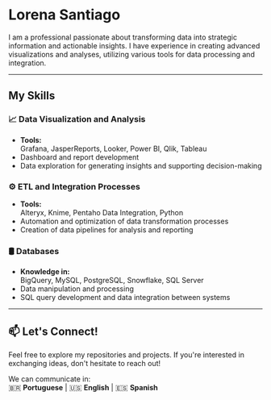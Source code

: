 # Lorena Santiago

I am a professional passionate about transforming data into strategic information and actionable insights. I have experience in creating advanced visualizations and analyses, utilizing various tools for data processing and integration.

---

## **My Skills**

### 📈 **Data Visualization and Analysis**
- **Tools:**  
  Grafana, JasperReports, Looker, Power BI, Qlik, Tableau  
- Dashboard and report development
- Data exploration for generating insights and supporting decision-making

### ⚙️ **ETL and Integration Processes**
- **Tools:**  
  Alteryx, Knime, Pentaho Data Integration, Python  
- Automation and optimization of data transformation processes
- Creation of data pipelines for analysis and reporting 

### 🛢️ **Databases**
- **Knowledge in:**  
  BigQuery, MySQL, PostgreSQL, Snowflake, SQL Server  
- Data manipulation and processing  
- SQL query development and data integration between systems

---

## 📫 **Let's Connect!**  
Feel free to explore my repositories and projects. If you're interested in exchanging ideas, don't hesitate to reach out!

We can communicate in:  
🇧🇷 **Portuguese** | 🇺🇸 **English** | 🇪🇸 **Spanish**
